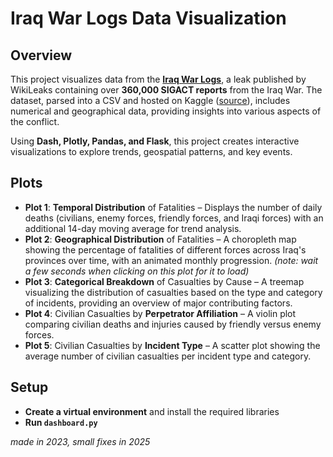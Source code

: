 # Iraq War Logs Data Visualization  

## Overview  
This project visualizes data from the **[Iraq War Logs](https://en.wikipedia.org/wiki/Iraq_War_documents_leak)**, a leak published by WikiLeaks containing over **360,000 SIGACT reports** from the Iraq War. The dataset, parsed into a CSV and hosted on Kaggle ([source](https://www.kaggle.com/datasets/martinmateo/iraq-war-logs)), includes numerical and geographical data, providing insights into various aspects of the conflict.  

Using **Dash, Plotly, Pandas, and Flask**, this project creates interactive visualizations to explore trends, geospatial patterns, and key events.  

## Plots  
- **Plot 1**: **Temporal Distribution** of Fatalities – Displays the number of daily deaths (civilians, enemy forces, friendly forces, and Iraqi forces) with an additional 14-day moving average for trend analysis.
- **Plot 2**: **Geographical Distribution** of Fatalities – A choropleth map showing the percentage of fatalities of different forces across Iraq's provinces over time, with an animated monthly progression. *(note: wait a few seconds when clicking on this plot for it to load)*
- **Plot 3**: **Categorical Breakdown** of Casualties by Cause – A treemap visualizing the distribution of casualties based on the type and category of incidents, providing an overview of major contributing factors.
- **Plot 4**: Civilian Casualties by **Perpetrator Affiliation** – A violin plot comparing civilian deaths and injuries caused by friendly versus enemy forces.
- **Plot 5**: Civilian Casualties by **Incident Type** – A scatter plot showing the average number of civilian casualties per incident type and category.

## Setup  

- **Create a virtual environment** and install the required libraries
- **Run ``dashboard.py``**

*made in 2023, small fixes in 2025*
